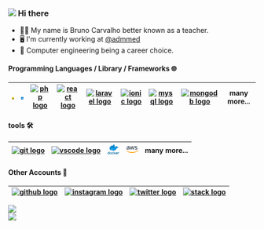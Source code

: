 ### <img src="https://github.com/TheDudeThatCode/TheDudeThatCode/blob/master/Assets/Hi.gif" width="19px"> Hi there 

- 👨‍💻 My name is Bruno Carvalho better known as a teacher.
- 🖥 I'm currently working at [@admmed](https://www.admmed.com.br/)
- 🔭 Computer engineering being a career choice.

#### Programming Languages / Library / Frameworks 🌐

| [<img src="https://raw.githubusercontent.com/github/explore/80688e429a7d4ef2fca1e82350fe8e3517d3494d/topics/javascript/javascript.png" alt="js logo" width="24">](https://developer.mozilla.org/en-US/docs/Web/JavaScript)  | [<img src="https://raw.githubusercontent.com/github/explore/80688e429a7d4ef2fca1e82350fe8e3517d3494d/topics/typescript/typescript.png" alt="ts logo" width="24">](https://www.typescriptlang.org/) |  [<img src="https://www.php.net/images/logos/php-logo.svg" alt="php logo" width="28">](https://www.php.net/) |  [<img src="https://clipground.com/images/react-logo-png-7.png" alt="react logo" width="28">](https://reactjs.org/) |  [<img src="https://www.designbust.com/download/168/png/laravel_icon256.png" alt="laravel logo" width="28">](https://laravel.com/) |  [<img src="https://www.softsuave.com/resources/images/2020/ionic/ionic.png" alt="ionic logo" width="28">](https://ionicframework.com/) |  [<img src="https://www.mysql.com/common/logos/logo-mysql-170x115.png" alt="mysql logo" width="28">](https://www.mysql.com/) |  [<img src="https://cdn.iconscout.com/icon/free/png-256/mongodb-3-1175138.png" alt="mongodb logo" width="28">](https://www.mongodb.com/) | many more...
|---|---|---|---|---|---|---|---|---|

#### tools 🛠️

| [<img src="https://raw.githubusercontent.com/Delta456/Delta456/master/img/git.png" alt="git logo" width="24">](https://git-scm.com/) | [<img src="https://raw.githubusercontent.com/Delta456/Delta456/master/img/vscode.png" alt="vscode logo" width="24">](https://code.visualstudio.com/) | [<img src="https://raw.githubusercontent.com/github/explore/80688e429a7d4ef2fca1e82350fe8e3517d3494d/topics/docker/docker.png" alt="docker logo" width="24">](https://www.docker.com/) | [<img src="https://raw.githubusercontent.com/Delta456/Delta456/master/img/aws.png" alt="aws logo" width="24">](https://aws.amazon.com/) | many more...
|---|---|---|---|---|

#### Other Accounts 📱

| [<img src="https://maxcdn.icons8.com/Share/icon/p1em/Logos/github1600.png" alt="github logo" width="34">](https://github.com/brunocarvalhs) | [<img src="https://image.flaticon.com/icons/png/512/174/174855.png" alt="instagram logo" width="24">](https://www.instagram.com/brunocarvalhs/) | [<img src="https://cdn2.iconfinder.com/data/icons/minimalism/512/twitter.png" alt="twitter logo" width="34">](https://twitter.com/brunocarvalhs) | [<img src="https://cdn2.iconfinder.com/data/icons/social-icons-33/128/Stack_Overflow-512.png" alt="stack logo" width="24">](https://stackoverflow.com/users/11430299/brunocarvalhs) |
|---|---|---|---|

<img width="390px" align="left" src="https://github-readme-stats.vercel.app/api/top-langs/?username=brunocarvalhs&hide=html&layout=compact&show_icons=true" />
<img width="420px" align="left" src="https://github-readme-stats.vercel.app/api?username=brunocarvalhs&theme=default&show_icons=true" />
